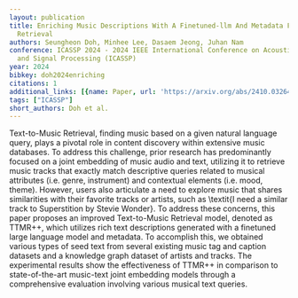 ```yaml
---
layout: publication
title: Enriching Music Descriptions With A Finetuned-llm And Metadata For Text-to-music
  Retrieval
authors: Seungheon Doh, Minhee Lee, Dasaem Jeong, Juhan Nam
conference: ICASSP 2024 - 2024 IEEE International Conference on Acoustics, Speech
  and Signal Processing (ICASSP)
year: 2024
bibkey: doh2024enriching
citations: 1
additional_links: [{name: Paper, url: 'https://arxiv.org/abs/2410.03264'}]
tags: ["ICASSP"]
short_authors: Doh et al.
---
```

Text-to-Music Retrieval, finding music based on a given natural language
query, plays a pivotal role in content discovery within extensive music
databases. To address this challenge, prior research has predominantly focused
on a joint embedding of music audio and text, utilizing it to retrieve music
tracks that exactly match descriptive queries related to musical attributes
(i.e. genre, instrument) and contextual elements (i.e. mood, theme). However,
users also articulate a need to explore music that shares similarities with
their favorite tracks or artists, such as \textit\{I need a similar track to
Superstition by Stevie Wonder\}. To address these concerns, this paper proposes
an improved Text-to-Music Retrieval model, denoted as TTMR++, which utilizes
rich text descriptions generated with a finetuned large language model and
metadata. To accomplish this, we obtained various types of seed text from
several existing music tag and caption datasets and a knowledge graph dataset
of artists and tracks. The experimental results show the effectiveness of
TTMR++ in comparison to state-of-the-art music-text joint embedding models
through a comprehensive evaluation involving various musical text queries.